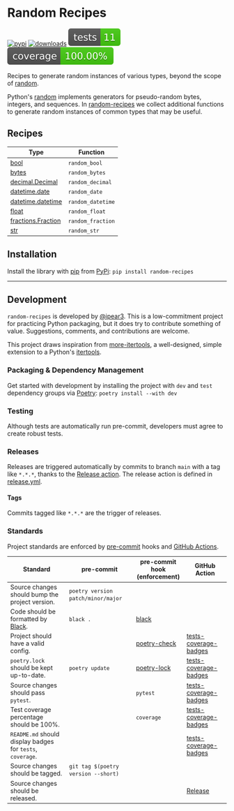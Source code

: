 # Random Recipes

[![pypi](https://img.shields.io/pypi/v/random-recipes)](https://pypi.org/project/random-recipes/#history)
[![downloads](https://img.shields.io/pypi/dm/random-recipes)](https://pypistats.org/packages/random-recipes)
![tests](images/badges/tests.svg)
![coverage](images/badges/coverage.svg)

Recipes to generate random instances of various types, beyond the scope of [random](https://docs.python.org/3/library/random.html).

Python's [random](https://docs.python.org/3/library/random.html) implements generators for pseudo-random bytes, integers, and sequences.
In [random-recipes](https://github.com/ipear3/random-recipes) we collect additional functions to generate random instances of common types that may be useful.

## Recipes

| Type                                                                                      | Function          |
|-------------------------------------------------------------------------------------------|-------------------|
| [bool](https://docs.python.org/3/library/stdtypes.html#boolean-values)                    | `random_bool`     |
| [bytes](https://docs.python.org/3/library/stdtypes.html?highlight=bytes#bytes-objects)    | `random_bytes`    |
| [decimal.Decimal](https://docs.python.org/3/library/decimal.html)                         | `random_decimal`  |
| [datetime.date](https://docs.python.org/3/library/datetime.html#date-objects)             | `random_date`     |
| [datetime.datetime](https://docs.python.org/3/library/datetime.html#datetime-objects)     | `random_datetime` |
| [float](https://docs.python.org/3/library/functions.html#float)                           | `random_float`    |
| [fractions.Fraction](https://docs.python.org/3/library/fractions.html#fractions.Fraction) | `random_fraction` |
| [str](https://docs.python.org/3/library/stdtypes.html#str)                                | `random_str`      |

## Installation

Install the library with [pip](https://pip.pypa.io/en/stable/) from [PyPi](https://pypi.org/):
`pip install random-recipes`

---

## Development

`random-recipes` is developed by [@ipear3](https://github.com/ipear3).
This is a low-commitment project for practicing Python packaging, but it does try to contribute something of value.
Suggestions, comments, and contributions are welcome.

This project draws inspiration from [more-itertools](https://github.com/more-itertools/more-itertools), a well-designed, simple extension to a Python's [itertools](https://docs.python.org/3/library/itertools.html).

### Packaging & Dependency Management
Get started with development by installing the project with `dev` and `test` dependency groups via [Poetry](https://python-poetry.org/): `poetry install --with dev`

### Testing

Although tests are automatically run pre-commit, developers must agree to create robust tests.

### Releases
Releases are triggered automatically by commits to branch `main` with a tag like `*.*.*`, thanks to the [Release action](https://github.com/ipear3/random-recipes/actions/workflows/release.yml).
The release action is defined in [release.yml](https://github.com/ipear3/random-recipes/blob/main/.github/workflows/release.yml).

#### Tags

Commits tagged like `*.*.*` are the trigger of releases.

### Standards

Project standards are enforced by [pre-commit](https://pre-commit.com/) hooks and [GitHub Actions](https://docs.github.com/en/actions).

| Standard                                                                      | pre-commit                          | pre-commit hook <br>(enforcement)                                                                                    | GitHub Action                                                                                                 |
|-------------------------------------------------------------------------------|-------------------------------------|----------------------------------------------------------------------------------------------------------------------|---------------------------------------------------------------------------------------------------------------|
| Source changes should bump the project version.                               | `poetry version patch/minor/major`  |                                                                                                                      |                                                                                                               |
| Code should be formatted by [Black](https://black.readthedocs.io/en/stable/). | `black .`                           | [black](https://black.readthedocs.io/en/stable/integrations/source_version_control.html#version-control-integration) |                                                                                                               |
| Project should have a valid config.                                           |                                     | [poetry-check](https://python-poetry.org/docs/master/pre-commit-hooks/#poetry-check)                                 | [tests-coverage-badges](https://github.com/ipear3/random-recipes/actions/workflows/tests-coverage-badges.yml) |
| `poetry.lock` should be kept up-to-date.                                      | `poetry update`                     | [poetry-lock](https://python-poetry.org/docs/master/pre-commit-hooks/#poetry-check)                                  | [tests-coverage-badges](https://github.com/ipear3/random-recipes/actions/workflows/tests-coverage-badges.yml) |
| Source changes should pass `pytest`.                                          |                                     | `pytest`                                                                                                             | [tests-coverage-badges](https://github.com/ipear3/random-recipes/actions/workflows/tests-coverage-badges.yml) |
| Test coverage percentage should be 100%.                                      |                                     | `coverage`                                                                                                           | [tests-coverage-badges](https://github.com/ipear3/random-recipes/actions/workflows/tests-coverage-badges.yml) |
| `README.md` should display badges for `tests`, `coverage`.                    |                                     |                                                                                                                      | [tests-coverage-badges](https://github.com/ipear3/random-recipes/actions/workflows/tests-coverage-badges.yml) |
| Source changes should be tagged.                                              | `git tag $(poetry version --short)` |                                                                                                                      |                                                                                                               |
| Source changes should be released.                                            |                                     |                                                                                                                      | [Release](https://github.com/ipear3/random-recipes/actions/workflows/release.yml)                             |
